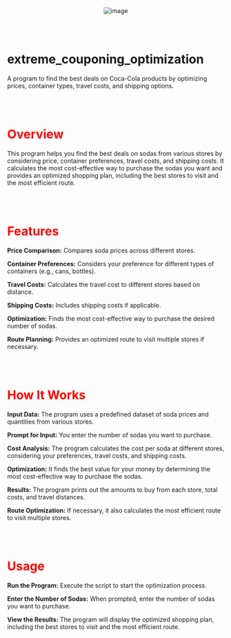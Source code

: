 <div align="center">
  <img src="https://github.com/colortheory42/extreme_couponing_optimization/assets/106903880/fb073e03-a96f-4b28-a76b-e8d08aad053e" alt="image">
</div>


<br><br>

# extreme_couponing_optimization
A program to find the best deals on Coca-Cola products by optimizing prices, container types, travel costs, and shipping options.

<br><br>

# <span style="color: red;">Overview</span>

This program helps you find the best deals on sodas from various stores by considering price, container preferences, travel costs, and shipping costs. It calculates the most cost-effective way to purchase the sodas you want and provides an optimized shopping plan, including the best stores to visit and the most efficient route.</span>

<br><br>

# <span style="color: red;">Features</span>

**Price Comparison:** Compares soda prices across different stores.

**Container Preferences:** Considers your preference for different types of containers (e.g., cans, bottles).

**Travel Costs:** Calculates the travel cost to different stores based on distance.

**Shipping Costs:** Includes shipping costs if applicable.

**Optimization:** Finds the most cost-effective way to purchase the desired number of sodas.

**Route Planning:** Provides an optimized route to visit multiple stores if necessary.

<br><br>

# <span style="color: red;">How It Works</span>

**Input Data:** The program uses a predefined dataset of soda prices and quantities from various stores.

**Prompt for Input:** You enter the number of sodas you want to purchase.

**Cost Analysis:** The program calculates the cost per soda at different stores, considering your preferences, travel costs, and shipping costs.

**Optimization:** It finds the best value for your money by determining the most cost-effective way to purchase the sodas.

**Results:** The program prints out the amounts to buy from each store, total costs, and travel distances.

**Route Optimization:** If necessary, it also calculates the most efficient route to visit multiple stores.

<br><br>

# <span style="color: red;">Usage</span>

**Run the Program:** Execute the script to start the optimization process.

**Enter the Number of Sodas:** When prompted, enter the number of sodas you want to purchase.

**View the Results:** The program will display the optimized shopping plan, including the best stores to visit and the most efficient route.
